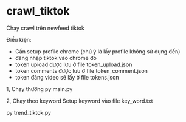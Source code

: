 # crawl_tiktok
Chạy crawl trên newfeed tiktok

Điều kiện:
- Cần setup profile chrome (chú ý là lấy profile không sử dụng đến)
- đăng nhập tiktok vào chrome đó
- token upload được lưu ở file  token_upload.json
- token comments được lưu ở file token_comment.json
- token đăng video sẽ lấy ở file tokens.json

1, Chạy thường
py main.py

2, Chạy theo keyword
Setup keyword vào file key_word.txt

py trend_tiktok.py


